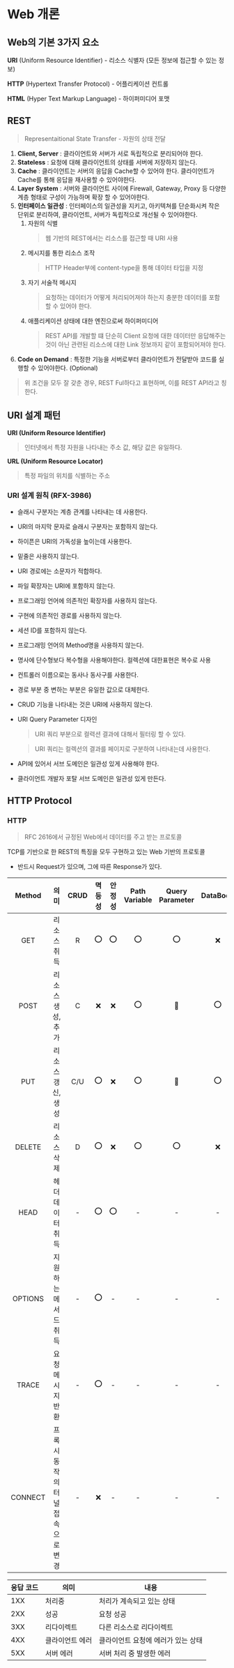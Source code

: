 # Web 개론

## Web의 기본 3가지 요소

**URI** (Uniform Resource Identifier) - 리소스 식별자 (모든 정보에 접근할 수 있는 정보)

**HTTP** (Hypertext Transfer Protocol) - 어플리케이션 컨트롤 

**HTML** (Hyper Text Markup Language) - 하이퍼미디어 포맷

## REST
> Representaitional State Transfer - 자원의 상태 전달

1. **Client, Server** : 클라이언트와 서버가 서로 독립적으로 분리되어야 한다.
2. **Stateless** : 요청에 대해 클라이언트의 상태를 서버에 저장하지 않는다.
3. **Cache** : 클라이언트는 서버의 응답을 Cache할 수 있어야 한다. 클라이언트가 Cache를 통해 응답을 재사용할 수 있어야한다.
4. **Layer System** : 서버와 클라이언트 사이에 Firewall, Gateway, Proxy 등 다양한 계층 형태로 구성이 가능하며 확장 할 수 있어야한다.
5. **인터페이스 일관성** : 인터페이스의 일관성을 지키고, 아키텍쳐를 단순화시켜 작은 단위로 분리하여, 클라이언트, 서버가 독립적으로 개선될 수 있어야한다.
    1. 자원의 식별
        >웹 기반의 REST에서는 리소스를 접근할 때 URI 사용
    2. 메시지를 통한 리소스 조작
        >HTTP Header부에 content-type을 통해 데이터 타입을 지정
    3. 자기 서술적 메시지
        >요청하는 데이터가 어떻게 처리되어져야 하는지 충분한 데이터를 포함 할 수 있어야 한다.
    4. 애플리케이션 상태에 대한 엔진으로써 하이퍼미디어
        >REST API를 개발할 떄 단순히 Client 요청에 대한 데이터만 응답해주는 것이 아닌 관련된 리소스에 대한 Link 정보까지 같이 포함되어져야 한다.
6. **Code on Demand** : 특정한 기능을 서버로부터 클라이언트가 전달받아 코드를 실행할 수 있어야한다. (Optional)

> 위 조건을 모두 잘 갖춘 경우, REST Ful하다고 표현하며, 이를 REST API라고 칭한다.


## URI 설계 패턴
**URI (Uniform Resource Identifier)**
> 인터넷에서 특정 자원을 나타내는 주소 값, 해당 값은 유일하다.

**URL (Uniform Resource Locator)**
> 특정 파일의 위치를 식별하는 주소

### URI 설계 원칙 (RFX-3986)
- 슬래시 구분자는 계층 관계를 나타내는 데 사용한다.
- URI의 마지막 문자로 슬래시 구분자는 포함하지 않는다.
- 하이픈은 URI의 가독성을 높이는데 사용한다.
- 밑줄은 사용하지 않는다.
- URI 경로에는 소문자가 적합하다.
- 파일 확장자는 URI에 포함하지 않는다.
- 프로그래밍 언어에 의존적인 확장자를 사용하지 않는다.
- 구현에 의존적인 경로를 사용하지 않는다.
- 세션 ID를 포함하지 않는다.
- 프로그래밍 언어의 Method명을 사용하지 않는다.
- 명사에 단수형보다 복수형을 사용해야한다. 컬렉션에 대한표현은 복수로 사용
- 컨트롤러 이름으로는 동사나 동사구를 사용한다.
- 경로 부분 중 변하는 부분은 유일한 값으로 대체한다.
- CRUD 기능을 나타내는 것은 URI에 사용하지 않는다.
- URI Query Parameter 디자인
    > URI 쿼리 부분으로 컬력션 결과에 대해서 필터링 할 수 있다.

    > URI 쿼리는 컬렉션의 결과를 페이지로 구분하여 나타내는데 사용한다.
- API에 있어서 서브 도메인은 일관성 있게 사용해야 한다.
- 클라이언트 개발자 포탈 서브 도메인은 일관성 있게 만든다.

## HTTP Protocol
### HTTP
> RFC 2616에서 규정된 Web에서 데이터를 주고 받는 프로토콜

TCP를 기반으로 한 REST의 특징을 모두 구현하고 있는 Web 기반의 프로토콜

- 반드시 Request가 있으며, 그에 따른 Response가 있다.


|Method|의미|CRUD|멱등성|안정성|Path Variable|Query Parameter|DataBody|
|:---:|:---:|:---:|:---:|:---:|:---:|:---:|:---:|
|GET|리소스 취득|R|⭕|⭕|⭕|⭕|❌|
|POST|리소스 생성, 추가|C|❌|❌|⭕|🔺|⭕|
|PUT|리소스 갱신, 생성|C/U|⭕|❌|⭕|🔺|⭕|
|DELETE|리소스 삭제|D|⭕|❌|⭕|⭕|❌|
|HEAD|헤더 데이터 취득|-|⭕|⭕|-|-|-|
|OPTIONS|지원하는 메서드 취득|-|⭕|-|-|-|-|
|TRACE|요청메시지 반환|-|⭕|-|-|-|-|
|CONNECT|프록시 동작의 터널 접속으로 변경|-|❌|-|-|-|-|

|응답 코드|의미|내용|
|--|--|--|
|1XX|처리중|처리가 계속되고 있는 상태|
|2XX|성공|요청 성공|
|3XX|리다이렉트|다른 리소스로 리다이렉트|
|4XX|클라이언트 에러|클라이언트 요청에 에러가 있는 상태|
|5XX|서버 에러|서버 처리 중 발생한 에러|